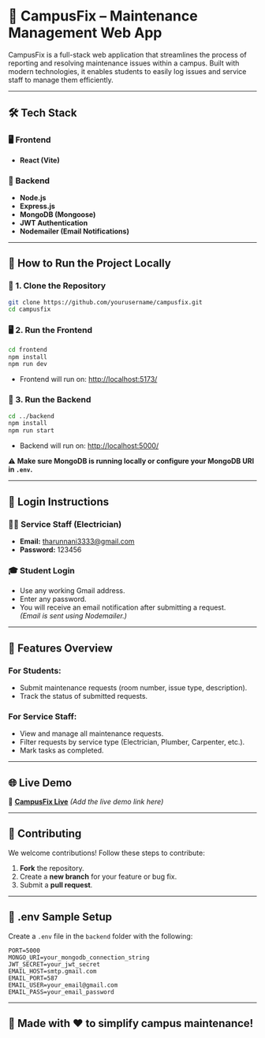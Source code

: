 # 🏫 CampusFix – Maintenance Management Web App

CampusFix is a full-stack web application that streamlines the process of reporting and resolving maintenance issues within a campus. Built with modern technologies, it enables students to easily log issues and service staff to manage them efficiently.

---

## 🛠️ Tech Stack

### 🖥️ Frontend
- **React (Vite)**

### 🧠 Backend
- **Node.js**
- **Express.js**
- **MongoDB (Mongoose)**
- **JWT Authentication**
- **Nodemailer (Email Notifications)**

---

## 🚀 How to Run the Project Locally

### 🔁 1. Clone the Repository
```bash
git clone https://github.com/yourusername/campusfix.git
cd campusfix
```

### 🖥️ 2. Run the Frontend
```bash
cd frontend
npm install
npm run dev
```
- Frontend will run on: [http://localhost:5173/](http://localhost:5173/)

### 🧠 3. Run the Backend
```bash
cd ../backend
npm install
npm run start
```
- Backend will run on: [http://localhost:5000/](http://localhost:5000/)

⚠️ **Make sure MongoDB is running locally or configure your MongoDB URI in `.env`.**

---

## 🔐 Login Instructions

### 🧑‍🔧 Service Staff (Electrician)
- **Email:** tharunnani3333@gmail.com  
- **Password:** 123456

### 🎓 Student Login
- Use any working Gmail address.
- Enter any password.
- You will receive an email notification after submitting a request.  
  *(Email is sent using Nodemailer.)*

---

## 📩 Features Overview

### For Students:
- Submit maintenance requests (room number, issue type, description).
- Track the status of submitted requests.

### For Service Staff:
- View and manage all maintenance requests.
- Filter requests by service type (Electrician, Plumber, Carpenter, etc.).
- Mark tasks as completed.

---

## 🌐 Live Demo
🔗 **[CampusFix Live](#)** *(Add the live demo link here)*

---

## 🤝 Contributing

We welcome contributions! Follow these steps to contribute:

1. **Fork** the repository.
2. Create a **new branch** for your feature or bug fix.
3. Submit a **pull request**.

---

## 📄 .env Sample Setup

Create a `.env` file in the `backend` folder with the following:

```
PORT=5000
MONGO_URI=your_mongodb_connection_string
JWT_SECRET=your_jwt_secret
EMAIL_HOST=smtp.gmail.com
EMAIL_PORT=587
EMAIL_USER=your_email@gmail.com
EMAIL_PASS=your_email_password
```

---

## 🎨 Made with ❤️ to simplify campus maintenance!
